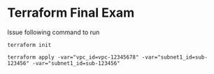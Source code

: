 # Terraform Final Exam

Issue following command to run

`terraform init`

`terraform apply -var="vpc_id=vpc-12345678" -var="subnet1_id=sub-123456" -var="subnet1_id=sub-123456"`
